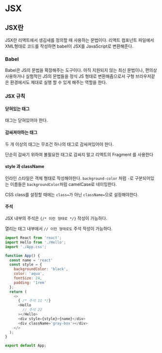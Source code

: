 # JSX

## JSX란

JSX란 리액트에서 생김새를 정의할 때 사용하는 문법이다.
리액트 컴포넌트 파일에서 XML형태로 코드를 작성하면 babel이 JSX를 JavaScript로 변환해준다.

### Babel

Babel은 JS의 문법을 확장해주는 도구이다.
아직 지원되지 않는 최신 문법이나, 편의상 사용하거나 실험적인 JS의 문법들을 정식 JS 형태로 변환해줌으로서 구형 브라우저같은 환경에서도 제대로 실행 할 수 있게 해주는 역할을 한다.

### JSX 규칙

#### 닫혀있는 태그

태그는 닫혀있어야 한다.

#### 감싸져야하는 태그

두 개 이상의 태그는 무조건 하나의 태그로 감싸져있어야 한다.

단순히 감싸기 위하여 불필요한 태그로 감싸지 말고 리액트의 Fragment 를 사용한다

#### style 과 className

인라인 스타일은 객체 형태로 작성해야한다.
`background-color` 처럼 `-`로 구분되어있는 이름들은 `backgroundColor`처럼 camelCase로 네이밍한다.

CSS class를 설정할 때에는 `class=`가 아닌 `className=`으로 설정해야한다.

#### 주석

JSX 내부의 주석은 `{/* 이런 형태로 */}` 작성이 가능하다.

열리는 태그 내부에서 `// 이런 형태로도` 주석 작성이 가능하다.

```javaScript
import React from 'react';
import Hello from './Hello';
import './App.css';

function App() {
  const name = 'react'
  const style = {
    backgroundColor: 'black',
    color: 'aqua',
    fontSize: 24,
    padding: '1rem'
  };
  return (
    <>
      { /* 주석 11 */}
      <Hello
        // 주석 22
      ></Hello>
      <div style={style}>{name}</div>
      <div className='gray-box'></div>
    </>
  );
}

export default App;
```
